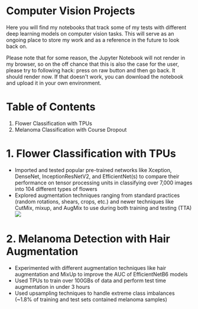 # Computer Vision Projects

Here you will find my notebooks that track some of my tests with different deep learning models on computer vision tasks. This will serve as an ongoing place to store my work and as a reference in the future to look back on.

Please note that for some reason, the Jupyter Notebook will not render in my browser, so on the off chance that this is also the case for the user, please try to following hack: press on raw button and then go back. It should render now. If that doesn't work, you can download the notebook and upload it in your own environment.

# Table of Contents
1. Flower Classification with TPUs
2. Melanoma Classification with Course Dropout

# 1. Flower Classification with TPUs
 - Imported and tested popular pre-trained networks like Xception, DenseNet, InceptionResNetV2, and EfficientNet(s) to compare their performance on tensor processing units in classifying over 7,000 images into 104 different types of flowers
 - Explored augmentation techniques ranging from standard practices (random rotations, shears, crops, etc.) and newer techniques like CutMix, mixup, and AugMix to use during both training and testing (TTA)
 ![](https://1.bp.blogspot.com/-oNSfIOzO8ko/XO3BtHnUx0I/AAAAAAAAEKk/rJ2tHovGkzsyZnCbwVad-Q3ZBnwQmCFsgCEwYBhgL/s1600/image3.png)
 
 # 2. Melanoma Detection with Hair Augmentation
 - Experimented with different augmentation techniques like hair augmentation and MixUp to improve the AUC of EfficientNetB6 models 
 - Used TPUs to train over 100GBs of data and perform test time augmentation in under 3 hours
 - Used upsampling techniques to handle extreme class imbalances (~1.8% of training and test sets contained melanoma samples)
